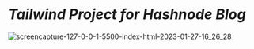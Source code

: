 # _Tailwind Project for Hashnode Blog_
![screencapture-127-0-0-1-5500-index-html-2023-01-27-16_26_28](https://user-images.githubusercontent.com/91872149/215070217-7eea479f-7e1b-4a73-9a92-2b98f6409429.png)

